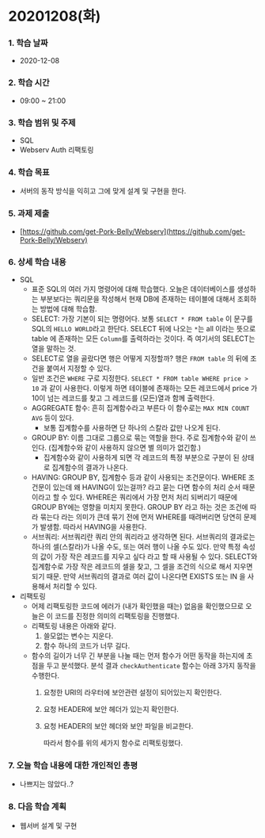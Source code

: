 # 20201208\(화\)

### **1. 학습 날짜**

* 2020-12-08

### **2. 학습 시간**

* 09:00 ~  21:00

### **3. 학습 범위 및 주제**

* SQL
* Webserv Auth 리팩토링

### **4. 학습 목표**

* 서버의 동작 방식을 익히고 그에 맞게 설계 및 구현을 한다.

### **5. 과제 제출**

* [https://github.com/get-Pork-Belly/Webserv](https://github.com/get-Pork-Belly/Webserv)

### **6. 상세 학습 내용**

* SQL
  * 표준 SQL의 여러 가지 명령어에 대해 학습했다. 오늘은 데이터베이스를 생성하는 부분보다는 쿼리문을 작성해서 현재 DB에 존재하는 테이블에 대해서 조회하는 방법에 대해 학습함.
  * SELECT: 가장 기본이 되는 명령어다. 보통 `SELECT * FROM table` 이 문구를 SQL의 `HELLO WORLD`라고 한단다. SELECT 뒤에 나오는 `*`는 all 이라는 뜻으로 table 에 존재하는 모든 `Column`를 출력하라는 것이다. 즉 여기서의 SELECT는 열을 말하는 것.
  * SELECT로 열을 골랐다면 행은 어떻게 지정할까? 행은 `FROM table` 의 뒤에 조건을 붙여서 지정할 수 있다.
  * 일반 조건은 `WHERE` 구로 지정한다. `SELECT * FROM table WHERE price > 10` 과 같이 사용한다. 이렇게 하면 테이블에 존재하는 모든 레코드에서 price 가 10이 넘는 레코드를 찾고 그 레코드를 \(모든\)열과 함께 출력한다.
  * AGGREGATE 함수: 흔히 집계함수라고 부른다 이 함수로는 `MAX MIN COUNT AVG` 등이 있다.
    * 보통 집계함수를 사용하면 단 하나의 스칼라 값만 나오게 된다.
  * GROUP BY: 이름 그대로 그룹으로 묶는 역할을 한다. 주로 집계함수와 같이 쓰인다. \(집계함수와 같이 사용하지 않으면 별 의미가 없긴함.\)
    * 집계함수와 같이 사용하게 되면 각 레코드의 특정 부분으로 구분이 된 상태로 집계함수의 결과가 나온다.
  * HAVING: GROUP BY, 집계함수 등과 같이 사용되는 조건문이다. WHERE 조건문이 있는데 왜 HAVING이 있는걸까? 라고 묻는 다면 함수의 처리 순서 때문이라고 할 수 있다. WHERE은 쿼리에서 가장 먼저 처리 되버리기 때문에 GROUP BY에는 영향을 미치지 못한다. GROUP BY 라고 하는 것은 조건에 따라 묶는다 라는 의미가 큰데 묶기 전에 먼저 WHERE를 때려버리면 당연히 문제가 발생함. 따라서 HAVING을 사용한다.
  * 서브쿼리: 서브쿼리란 쿼리 안의 쿼리라고 생각하면 된다. 서브쿼리의 결과로는 하나의 셀\(스칼라\)가 나올 수도, 또는 여러 행이 나올 수도 있다. 만약 특정 속성의 값이 가장 작은 레코드를 지우고 싶다 라고 할 때 사용될 수 있다. SELECT와 집계함수로 가장 작은 레코드의 셀을 찾고, 그 셀을 조건의 식으로 해서 지우면 되기 때문. 만약 서브쿼리의 결과로 여러 값이 나온다면 EXISTS 또는 IN 을 사용해서 처리할 수 있다.
* 리팩토링
  * 어제 리팩토링한 코드에 에러가 \(내가 확인했을 때는\) 없음을 확인했으므로 오늘은 이 코드를 진정한 의미의 리팩토링을 진행했다.
  * 리팩토링 내용은 아래와 같다.
    1. 쓸모없는 변수는 지운다.
    2. 함수 하나의 코드가 너무 길다.
  * 함수의 길이가 너무 긴 부분을 나눌 때는 먼저 함수가 어떤 동작을 하는지에 초점을 두고 분석했다. 분석 결과 `checkAuthenticate` 함수는 아래 3가지 동작을 수행한다.
    1. 요청한 URI의 라우터에 보안관련 설정이 되어있는지 확인한다.
    2. 요청 HEADER에 보안 헤더가 있는지 확인한다.
    3. 요청 HEADER의 보안 헤더와 보안 파일을 비교한다.

       따라서 함수를 위의 세가지 함수로 리팩토링했다.

### **7. 오늘 학습 내용에 대한 개인적인 총평**

* 나쁘지는 않았다..?

### **8. 다음 학습 계획**

* 웹서버 설계 및 구현

